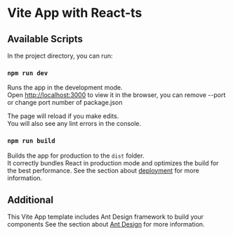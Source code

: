 # Vite App with React-ts

## Available Scripts

In the project directory, you can run:

### `npm run dev`

Runs the app in the development mode.\
Open [http://localhost:3000](http://localhost:3000) to view it in the browser, you can remove --port or change port number of package.json

The page will reload if you make edits.\
You will also see any lint errors in the console.

### `npm run build`

Builds the app for production to the `dist` folder.\
It correctly bundles React in production mode and optimizes the build for the best performance.
See the section about [deployment](https://vitejs.dev/guide/build.html) for more information.

## Additional

This Vite App template includes Ant Design framework to build your components
See the section about [Ant Design](https://ant.design/) for more information.